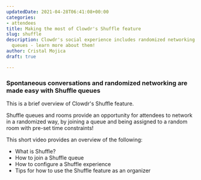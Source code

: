 ```yaml
---
updatedDate: 2021-04-28T06:41:08+00:00
categories:
- attendees
title: Making the most of Clowdr's Shuffle feature
slug: shuffle
description: Clowdr's social experience includes randomized networking via Shuffle
  queues - learn more about them!
author: Cristal Mojica
draft: true

---
```

### Spontaneous conversations and randomized networking are made easy with Shuffle queues

This is a brief overview of Clowdr's Shuffle feature.

Shuffle queues and rooms provide an opportunity for attendees to network in a randomized way, by joining a queue and being assigned to a random room with pre-set time constraints!

This short video provides an overview of the following:

* What is Shuffle?
* How to join a Shuffle queue
* How to configure a Shuffle experience
* Tips for how to use the Shuffle feature as an organizer